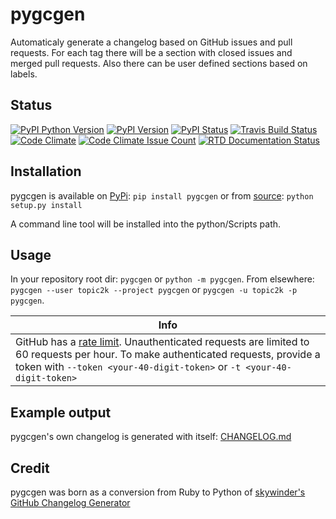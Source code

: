 # pygcgen

Automaticaly generate a changelog based on GitHub issues and pull requests. For each tag there will be a section with closed issues and merged pull requests. Also there can be user defined sections based on labels.

## Status

[![PyPI Python Version](https://img.shields.io/pypi/pyversions/pygcgen.svg)](https://pypi.python.org/pypi/pygcgen)
[![PyPI Version](https://img.shields.io/pypi/v/pygcgen.svg)](https://pypi.python.org/pypi/pygcgen)
[![PyPI Status](https://img.shields.io/pypi/status/pygcgen.svg)](https://pypi.python.org/pypi/pygcgen)
[![Travis Build Status](https://travis-ci.org/topic2k/pygcgen.svg?branch=master)](https://travis-ci.org/topic2k/pygcgen)
[![Code Climate](https://codeclimate.com/github/topic2k/pygcgen/badges/gpa.svg)](https://codeclimate.com/github/topic2k/pygcgen)
[![Code Climate Issue Count](https://codeclimate.com/github/topic2k/pygcgen/badges/issue_count.svg)](https://codeclimate.com/github/topic2k/pygcgen)
[![RTD Documentation Status](https://readthedocs.org/projects/pygcgen/badge/?version=latest)](http://pygcgen.readthedocs.io/en/latest/?badge=latest)

## Installation

pygcgen is available on [PyPi](https://pypi.python.org/pypi/pygcgen):
`pip install pygcgen`
or from [source](https://github.com/topic2k/pygcgen/archive/master.zip):
`python setup.py install`

A command line tool will be installed into the python/Scripts path.


## Usage

In your repository root dir: `pygcgen` or `python -m pygcgen`.
From elsewhere: `pygcgen --user topic2k --project pygcgen` or `pygcgen -u topic2k -p pygcgen`.


|Info
|-
|GitHub has a [rate limit](https://developer.github.com/v3/#rate-limiting). Unauthenticated requests are limited to 60 requests per hour. To make authenticated requests, provide a token with `--token <your-40-digit-token>` or `-t <your-40-digit-token>`


## Example output

pygcgen's own changelog is generated with itself: [CHANGELOG.md](https://github.com/topic2k/pygcgen/blob/master/CHANGELOG.md)




## Credit

pygcgen was born as a conversion from Ruby to Python of [skywinder's](https://github.com/skywinder) [GitHub Changelog Generator](https://github.com/skywinder/github-changelog-generator/tree/9483c5edcb6365698c7beebf819d86c1f7e5aeeb)
